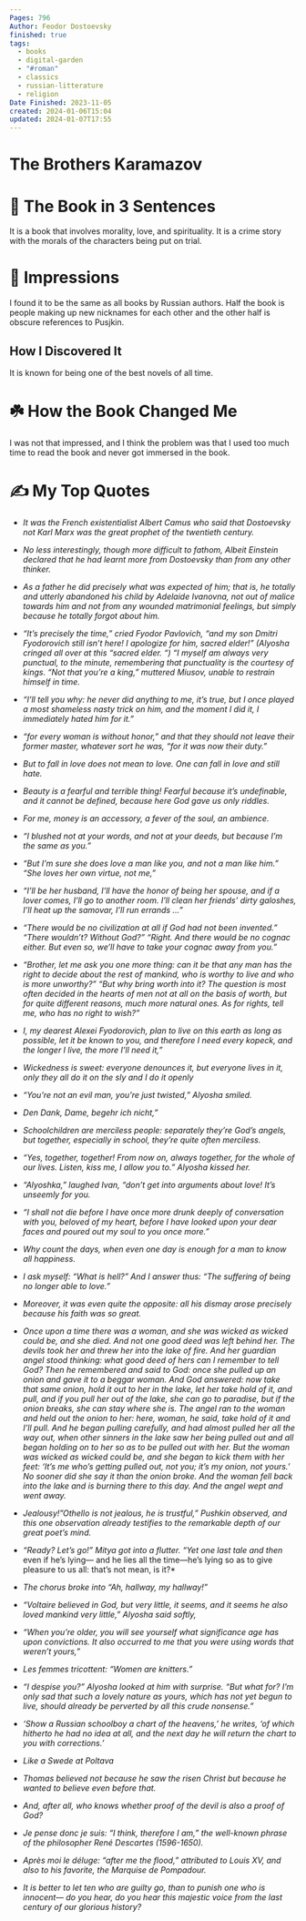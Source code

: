 ```yaml
---
Pages: 796
Author: Feodor Dostoevsky
finished: true
tags:
  - books
  - digital-garden
  - "#roman"
  - classics
  - russian-litterature
  - religion
Date Finished: 2023-11-05
created: 2024-01-06T15:04
updated: 2024-01-07T17:55
---
```

# The Brothers Karamazov


# 🚀 The Book in 3 Sentences

It is a book that involves morality, love, and spirituality. It is a crime story with the morals of the characters being put on trial. 
# 🎨 Impressions
I found it to be the same as all books by Russian authors. Half the book is people making up new nicknames for each other and the other half is obscure references to Pusjkin. 

## How I Discovered It
It is known for being one of the best novels of all time.

# ☘️ How the Book Changed Me
I was not that impressed, and I think the problem was that I used too much time to read the book and never got immersed in the book. 

# ✍️ My Top  Quotes

- *It was the French existentialist Albert Camus who said that Dostoevsky not Karl Marx was the great prophet of the twentieth century.* 
 
- *No less interestingly, though more difficult to fathom, Albeit Einstein declared that he had learnt more from Dostoevsky than from any other thinker.* 
 
- *As a father he did precisely what was expected of him; that is, he totally and utterly abandoned his child by Adelaide Ivanovna, not out of malice towards him and not from any wounded matrimonial feelings, but simply because he totally forgot about him.* 
 
- *“It’s precisely the time,” cried Fyodor Pavlovich, “and my son Dmitri Fyodorovich still isn’t here! I apologize for him, sacred elder!” (Alyosha cringed all over at this “sacred elder. “) “I myself am always very punctual, to the minute, remembering that punctuality is the courtesy of kings. “Not that you’re a king,” muttered Miusov, unable to restrain himself in time.* 
 
- *“I’ll tell you why: he never did anything to me, it’s true, but I once played a most shameless nasty trick on him, and the moment I did it, I immediately hated him for it.”* 
 
- *“for every woman is without honor,” and that they should not leave their former master, whatever sort he was, “for it was now their duty.”* 
 
- *But to fall in love does not mean to love. One can fall in love and still hate.* 
 
- *Beauty is a fearful and terrible thing! Fearful because it’s undefinable, and it cannot be defined, because here God gave us only riddles.* 
 
- *For me, money is an accessory, a fever of the soul, an ambience.* 
 
- *“I blushed not at your words, and not at your deeds, but because I’m the same as you.”* 
 
- *“But I’m sure she does love a man like you, and not a man like him.” “She loves her own virtue, not me,”* 
 
- *“I’ll be her husband, I’ll have the honor of being her spouse, and if a lover comes, I’ll go to another room. I’ll clean her friends’ dirty galoshes, I’ll heat up the samovar, I’ll run errands ...”* 
 
- *“There would be no civilization at all if God had not been invented.” “There wouldn’t? Without God?” “Right. And there would be no cognac either. But even so, we’ll have to take your cognac away from you.”* 
 
- *“Brother, let me ask you one more thing: can it be that any man has the right to decide about the rest of mankind, who is worthy to live and who is more unworthy?” “But why bring worth into it? The question is most often decided in the hearts of men not at all on the basis of worth, but for quite different reasons, much more natural ones. As for rights, tell me, who has no right to wish?”* 
 
- *I, my dearest Alexei Fyodorovich, plan to live on this earth as long as possible, let it be known to you, and therefore I need every kopeck, and the longer I live, the more I’ll need it,”* 
 
- *Wickedness is sweet: everyone denounces it, but everyone lives in it, only they all do it on the sly and I do it openly* 
 
- *“You’re not an evil man, you’re just twisted,” Alyosha smiled.* 
 
- *Den Dank, Dame, begehr ich nicht,”* 
 
- *Schoolchildren are merciless people: separately they’re God’s angels, but together, especially in school, they’re quite often merciless.* 
 
- *“Yes, together, together! From now on, always together, for the whole of our lives. Listen, kiss me, I allow you to.” Alyosha kissed her.* 
 
- *“Alyoshka,” laughed Ivan, “don’t get into arguments about love! It’s unseemly for you.* 
 
- *“I shall not die before I have once more drunk deeply of conversation with you, beloved of my heart, before I have looked upon your dear faces and poured out my soul to you once more.”* 
 
- *Why count the days, when even one day is enough for a man to know all happiness.* 
 
- *I ask myself: “What is hell?” And I answer thus: “The suffering of being no longer able to love.”* 
 
- *Moreover, it was even quite the opposite: all his dismay arose precisely because his faith was so great.* 
 
- *Once upon a time there was a woman, and she was wicked as wicked could be, and she died. And not one good deed was left behind her. The devils took her and threw her into the lake of fire. And her guardian angel stood thinking: what good deed of hers can I remember to tell God? Then he remembered and said to God: once she pulled up an onion and gave it to a beggar woman. And God answered: now take that same onion, hold it out to her in the lake, let her take hold of it, and pull, and if you pull her out of the lake, she can go to paradise, but if the onion breaks, she can stay where she is. The angel ran to the woman and held out the onion to her: here, woman, he said, take hold of it and I’ll pull. And he began pulling carefully, and had almost pulled her all the way out, when other sinners in the lake saw her being pulled out and all began holding on to her so as to be pulled out with her. But the woman was wicked as wicked could be, and she began to kick them with her feet: ‘It’s me who’s getting pulled out, not you; it’s my onion, not yours.’ No sooner did she say it than the onion broke. And the woman fell back into the lake and is burning there to this day. And the angel wept and went away.* 
 
- *Jealousy!”Othello is not jealous, he is trustful,” Pushkin observed, and this one observation already testifies to the remarkable depth of our great poet’s mind.* 
 
- *“Ready? Let’s go!” Mitya got into a flutter. “Yet one last tale and then* even if he’s lying— and he lies all the time—he’s lying so as to give pleasure to us all: that’s not mean, is it?* 
 
- *The chorus broke into “Ah, hallway, my hallway!”* 
 
- *“Voltaire believed in God, but very little, it seems, and it seems he also loved mankind very little,” Alyosha said softly,* 
 
- *“When you’re older, you will see yourself what significance age has upon convictions. It also occurred to me that you were using words that weren’t yours,”* 
 
 
- *Les femmes tricottent: “Women are knitters.”* 
 
- *“I despise you?” Alyosha looked at him with surprise. “But what for? I’m only sad that such a lovely nature as yours, which has not yet begun to live, should already be perverted by all this crude nonsense.”* 
 
- *‘Show a Russian schoolboy a chart of the heavens,’ he writes, ‘of which hitherto he had no idea at all, and the next day he will return the chart to you with corrections.’* 
 
- *Like a Swede at Poltava* 
 
- *Thomas believed not because he saw the risen Christ but because he wanted to believe even before that.* 
 
- *And, after all, who knows whether proof of the devil is also a proof of God?* 
 
 
- *Je pense donc je suis: “I think, therefore I am,” the well-known phrase of the philosopher René Descartes (1596-1650).* 
 
- *Après moi le déluge: “after me the flood,” attributed to Louis XV, and also to his favorite, the Marquise de Pompadour.* 
 
- *It is better to let ten who are guilty go, than to punish one who is innocent— do you hear, do you hear this majestic voice from the last century of our glorious history?* 
 
